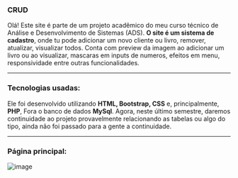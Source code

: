 ### CRUD
Olá! Este site é parte de um projeto acadêmico do meu curso técnico de Análise e Desenvolvimento de Sistemas (ADS). **O site é um sistema de cadastro**, onde tu pode adicionar um novo cliente ou livro, remover, atualizar, visualizar todos. Conta com preview da imagem ao adicionar um livro ou ao visualizar, mascaras em inputs de numeros, efeitos em menu, responsividade entre outras funcionalidades. 

---

### Tecnologias usadas:
Ele foi desenvolvido utilizando **HTML, Bootstrap, CSS** e, principalmente, **PHP**, Fora o banco de dados **MySql**. Agora, neste último semestre, daremos continuidade ao projeto provavelmente relacionando as tabelas ou algo do tipo, ainda não foi passado para a gente a continuidade.

---

### Página principal: 
![image](https://github.com/user-attachments/assets/90ff34e5-1343-4345-82ae-7234fa2c1ae5)





